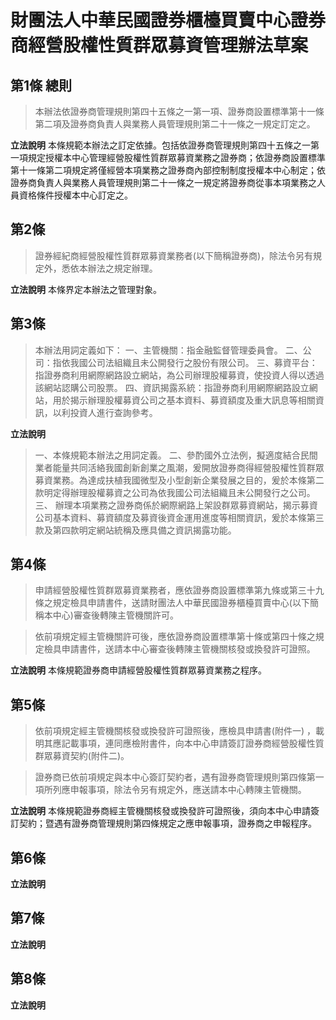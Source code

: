 # 財團法人中華民國證券櫃檯買賣中心證券商經營股權性質群眾募資管理辦法草案

## 第1條 總則

> 本辦法依證券商管理規則第四十五條之一第一項、證券商設置標準第十一條第二項及證券商負責人與業務人員管理規則第二十一條之一規定訂定之。

**立法說明**
本條規範本辦法之訂定依據。包括依證券商管理規則第四十五條之一第一項規定授權本中心管理經營股權性質群眾募資業務之證券商；依證券商設置標準第十一條第二項規定將僅經營本項業務之證券商內部控制制度授權本中心制定；依證券商負責人與業務人員管理規則第二十一條之一規定將證券商從事本項業務之人員資格條件授權本中心訂定之。

## 第2條
> 證券經紀商經營股權性質群眾募資業務者(以下簡稱證券商)，除法令另有規定外，悉依本辦法之規定辦理。

**立法說明**
本條界定本辦法之管理對象。


## 第3條
> 本辦法用詞定義如下：
一、主管機關：指金融監督管理委員會。
二、公司：指依我國公司法組織且未公開發行之股份有限公司。
三、募資平台：指證券商利用網際網路設立網站，為公司辦理股權募資，使投資人得以透過該網站認購公司股票。
四、資訊揭露系統：指證券商利用網際網路設立網站，用於揭示辦理股權募資公司之基本資料、募資額度及重大訊息等相關資訊，以利投資人進行查詢參考。

**立法說明**
> 一、本條規範本辦法之用詞定義。
> 二、參酌國外立法例，擬適度結合民間業者能量共同活絡我國創新創業之風潮，爰開放證券商得經營股權性質群眾募資業務。為達成扶植我國微型及小型創新企業發展之目的，爰於本條第二款明定得辦理股權募資之公司為依我國公司法組織且未公開發行之公司。
> 三、 辦理本項業務之證券商係於網際網路上架設群眾募資網站，揭示募資公司基本資料、募資額度及募資後資金運用進度等相關資訊，爰於本條第三款及第四款明定網站統稱及應具備之資訊揭露功能。

## 第4條
> 申請經營股權性質群眾募資業務者，應依證券商設置標準第九條或第三十九條之規定檢具申請書件，送請財團法人中華民國證券櫃檯買賣中心(以下簡稱本中心)審查後轉陳主管機關許可。

> 依前項規定經主管機關許可後，應依證券商設置標準第十條或第四十條之規定檢具申請書件，送請本中心審查後轉陳主管機關核發或換發許可證照。

**立法說明**
本條規範證券商申請經營股權性質群眾募資業務之程序。

## 第5條
> 依前項規定經主管機關核發或換發許可證照後，應檢具申請書(附件一) ，載明其應記載事項，連同應檢附書件，向本中心申請簽訂證券商經營股權性質群眾募資契約(附件二)。

> 證券商已依前項規定與本中心簽訂契約者，遇有證券商管理規則第四條第一項所列應申報事項，除法令另有規定外，應送請本中心轉陳主管機關。

**立法說明**
本條規範證券商經主管機關核發或換發許可證照後，須向本中心申請簽訂契約；暨遇有證券商管理規則第四條規定之應申報事項，證券商之申報程序。
    
## 第6條
**立法說明**

## 第7條
**立法說明**

## 第8條
**立法說明**
